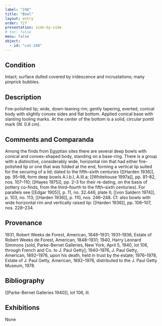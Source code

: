 ```yaml
---
label: "248"
title: "Bowl"
layout: entry
order: 727
presentation: side-by-side
# toc: false
menu: false
object:
  - id: "cat-248"
---
```


## Condition

Intact; surface dulled covered by iridescence and incrustations; many pinprick bubbles.

## Description

Fire-polished lip; wide, down-leaning rim; gently tapering, everted, conical body with slightly convex sides and flat bottom. Applied conical base with slanting tooling marks. At the center of the bottom is a solid, circular pontil mark (W. 0.8 cm).

## Comments and Comparanda

Among the finds from Egyptian sites there are several deep bowls with conical and convex-shaped body, standing on a base-ring. There is a group with a distinctive, considerably wide, horizontal rim that had either fire-polished lip or one that was folded at the end, forming a vertical lip suited for the securing of a lid; dated to the fifth–sixth centuries ([[Harden 1936]], pp. 95–98, form deep bowls A.I.b.I, A.III.a; [[Whitehouse 1997a]], pp. 81–82, nos. 107–110; [[Hayes 1975]], pp. 2–3 for their re-dating, on the basis of pottery co-finds, from the third–fourth to the fifth–sixth centuries). For parallels see [[Edgar 1905]], p. 11, no. 32.446, plate II; [[von Saldern 1974]], p. 103, no. 113; [[Harden 1936]], p. 110, nos. 246–248. Cf. also bowls with wide horizontal rim and vertically raised lip: [[Harden 1936]], pp. 106–107, nos. 228–234.

## Provenance

1931, Robert Weeks de Forest, American, 1848–1931; 1931–1936, Estate of Robert Weeks de Forest, American, 1848–1931; 1940, Harry Leonard Simmons \[sold, Parke-Bernet Galleries, New York, April 5, 1940, lot 106, through French and Co. to J. Paul Getty\]; 1940–1976, J. Paul Getty, American, 1892–1976, upon his death, held in trust by the estate; 1976–1978, Estate of J. Paul Getty, American, 1892–1976, distributed to the J. Paul Getty Museum, 1978.

## Bibliography

[[Parke-Bernet Galleries 1940]], lot 106, ill.

## Exhibitions

None